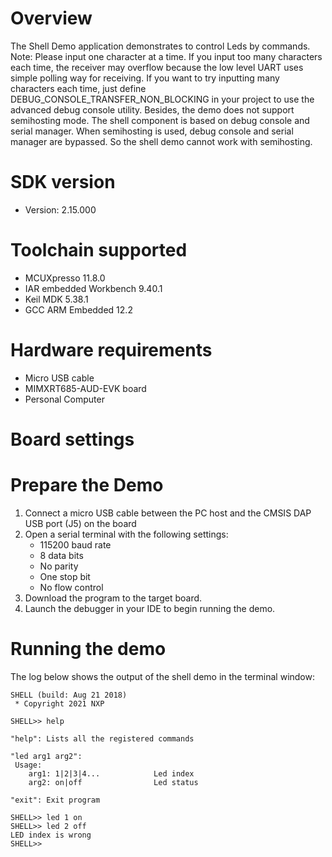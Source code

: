 Overview
========
The Shell Demo application demonstrates to control Leds by commands.
Note: Please input one character at a time. If you input too many characters each time, the receiver may overflow
because the low level UART uses simple polling way for receiving. If you want to try inputting many characters each time,
just define DEBUG_CONSOLE_TRANSFER_NON_BLOCKING in your project to use the advanced debug console utility.
Besides, the demo does not support semihosting mode. The shell component is based on debug console and 
serial manager. When semihosting is used, debug console and serial manager are bypassed. So the shell demo cannot
work with semihosting.

SDK version
===========
- Version: 2.15.000

Toolchain supported
===================
- MCUXpresso  11.8.0
- IAR embedded Workbench  9.40.1
- Keil MDK  5.38.1
- GCC ARM Embedded  12.2

Hardware requirements
=====================
- Micro USB cable
- MIMXRT685-AUD-EVK board
- Personal Computer

Board settings
==============

Prepare the Demo
================
1.  Connect a micro USB cable between the PC host and the CMSIS DAP USB port (J5) on the board
2.  Open a serial terminal with the following settings:
    - 115200 baud rate
    - 8 data bits
    - No parity
    - One stop bit
    - No flow control
3.  Download the program to the target board.
4.  Launch the debugger in your IDE to begin running the demo.

Running the demo
================
The log below shows the output of the shell demo in the terminal window:
~~~~~~~~~~~~~~~~~~~~~~~~~~~~~~~~~~~
SHELL (build: Aug 21 2018)
 * Copyright 2021 NXP

SHELL>> help

"help": Lists all the registered commands

"led arg1 arg2":
 Usage:
    arg1: 1|2|3|4...            Led index
    arg2: on|off                Led status

"exit": Exit program

SHELL>> led 1 on
SHELL>> led 2 off
LED index is wrong
SHELL>>
~~~~~~~~~~~~~~~~~~~~~~~~~~~~~~~~~~~
